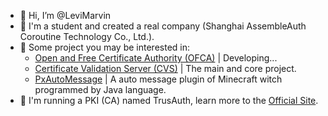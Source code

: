 - 👋 Hi, I’m @LeviMarvin
- 📕 I'm a student and created a real company (Shanghai AssembleAuth Coroutine Technology Co., Ltd.).
- 💎 Some project you may be interested in:
  - [Open and Free Certificate Authority (OFCA)](https://github.com/LeviMarvin/OFCA) | Developing...
  - [Certificate Validation Server (CVS)](https://github.com/LeviMarvin/CVS) | The main and core project.
  - [PxAutoMessage](https://github.com/LeviMarvin/PxAutoMessage) | A auto message plugin of Minecraft witch programmed by Java language.
- 🔑 I'm running a PKI (CA) named TrusAuth, learn more to the [Official Site](https://pki.trusauth.com).

<!---
LeviMarvin/LeviMarvin is a ✨ special ✨ repository because its `README.md` (this file) appears on your GitHub profile.
You can click the Preview link to take a look at your changes.
--->
